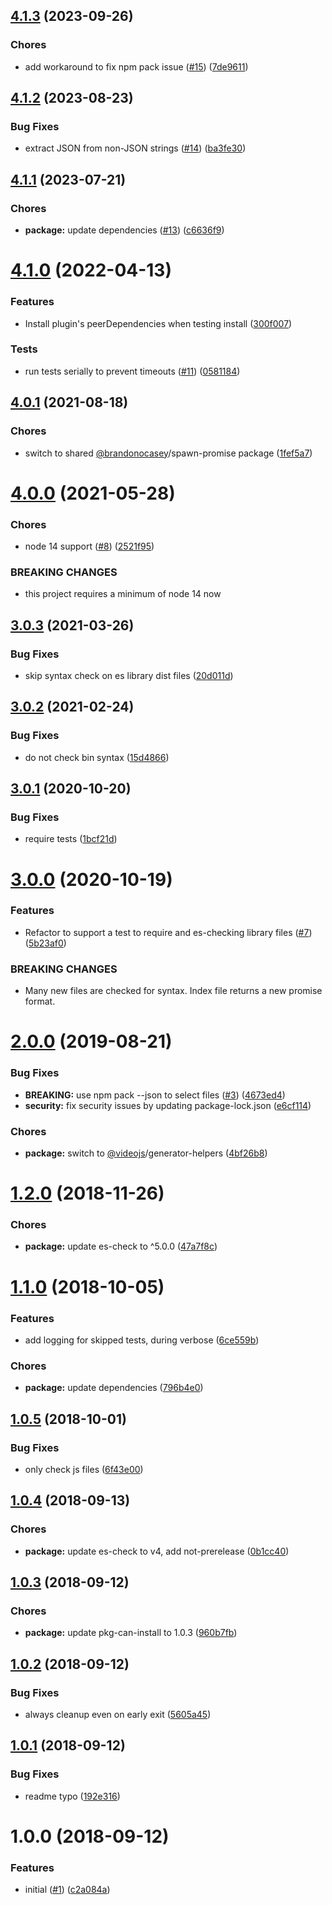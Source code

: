 <a name="4.1.3"></a>
## [4.1.3](https://github.com/videojs/videojs-generator-verify/compare/v4.1.2...v4.1.3) (2023-09-26)

### Chores

* add workaround to fix npm pack issue ([#15](https://github.com/videojs/videojs-generator-verify/issues/15)) ([7de9611](https://github.com/videojs/videojs-generator-verify/commit/7de9611))

<a name="4.1.2"></a>
## [4.1.2](https://github.com/videojs/videojs-generator-verify/compare/v4.1.1...v4.1.2) (2023-08-23)

### Bug Fixes

* extract JSON from non-JSON strings ([#14](https://github.com/videojs/videojs-generator-verify/issues/14)) ([ba3fe30](https://github.com/videojs/videojs-generator-verify/commit/ba3fe30))

<a name="4.1.1"></a>
## [4.1.1](https://github.com/videojs/videojs-generator-verify/compare/v4.1.0...v4.1.1) (2023-07-21)

### Chores

* **package:** update dependencies ([#13](https://github.com/videojs/videojs-generator-verify/issues/13)) ([c6636f9](https://github.com/videojs/videojs-generator-verify/commit/c6636f9))

<a name="4.1.0"></a>
# [4.1.0](https://github.com/videojs/videojs-generator-verify/compare/v4.0.1...v4.1.0) (2022-04-13)

### Features

* Install plugin's peerDependencies when testing install ([300f007](https://github.com/videojs/videojs-generator-verify/commit/300f007))

### Tests

* run tests serially to prevent timeouts ([#11](https://github.com/videojs/videojs-generator-verify/issues/11)) ([0581184](https://github.com/videojs/videojs-generator-verify/commit/0581184))

<a name="4.0.1"></a>
## [4.0.1](https://github.com/videojs/videojs-generator-verify/compare/v4.0.0...v4.0.1) (2021-08-18)

### Chores

* switch to shared [@brandonocasey](https://github.com/brandonocasey)/spawn-promise package ([1fef5a7](https://github.com/videojs/videojs-generator-verify/commit/1fef5a7))

<a name="4.0.0"></a>
# [4.0.0](https://github.com/videojs/videojs-generator-verify/compare/v3.0.3...v4.0.0) (2021-05-28)

### Chores

* node 14 support ([#8](https://github.com/videojs/videojs-generator-verify/issues/8)) ([2521f95](https://github.com/videojs/videojs-generator-verify/commit/2521f95))


### BREAKING CHANGES

* this project requires a minimum of node 14 now

<a name="3.0.3"></a>
## [3.0.3](https://github.com/videojs/videojs-generator-verify/compare/v3.0.2...v3.0.3) (2021-03-26)

### Bug Fixes

* skip syntax check on es library dist files ([20d011d](https://github.com/videojs/videojs-generator-verify/commit/20d011d))

<a name="3.0.2"></a>
## [3.0.2](https://github.com/videojs/videojs-generator-verify/compare/v3.0.1...v3.0.2) (2021-02-24)

### Bug Fixes

* do not check bin syntax ([15d4866](https://github.com/videojs/videojs-generator-verify/commit/15d4866))

<a name="3.0.1"></a>
## [3.0.1](https://github.com/videojs/videojs-generator-verify/compare/v3.0.0...v3.0.1) (2020-10-20)

### Bug Fixes

* require tests ([1bcf21d](https://github.com/videojs/videojs-generator-verify/commit/1bcf21d))

<a name="3.0.0"></a>
# [3.0.0](https://github.com/videojs/videojs-generator-verify/compare/v2.0.0...v3.0.0) (2020-10-19)

### Features

* Refactor to support a test to require and es-checking library files  ([#7](https://github.com/videojs/videojs-generator-verify/issues/7)) ([5b23af0](https://github.com/videojs/videojs-generator-verify/commit/5b23af0))


### BREAKING CHANGES

* Many new files are checked for syntax. Index file returns a new promise format.

<a name="2.0.0"></a>
# [2.0.0](https://github.com/videojs/videojs-generator-verify/compare/v1.2.0...v2.0.0) (2019-08-21)

### Bug Fixes

* **BREAKING:** use npm pack --json to select files ([#3](https://github.com/videojs/videojs-generator-verify/issues/3)) ([4673ed4](https://github.com/videojs/videojs-generator-verify/commit/4673ed4))
* **security:** fix security issues by updating package-lock.json ([e6cf114](https://github.com/videojs/videojs-generator-verify/commit/e6cf114))

### Chores

* **package:** switch to [@videojs](https://github.com/videojs)/generator-helpers ([4bf26b8](https://github.com/videojs/videojs-generator-verify/commit/4bf26b8))

<a name="1.2.0"></a>
# [1.2.0](https://github.com/videojs/videojs-generator-verify/compare/v1.1.0...v1.2.0) (2018-11-26)

### Chores

* **package:** update es-check to ^5.0.0 ([47a7f8c](https://github.com/videojs/videojs-generator-verify/commit/47a7f8c))

<a name="1.1.0"></a>
# [1.1.0](https://github.com/videojs/videojs-generator-verify/compare/v1.0.5...v1.1.0) (2018-10-05)

### Features

* add logging for skipped tests, during verbose ([6ce559b](https://github.com/videojs/videojs-generator-verify/commit/6ce559b))

### Chores

* **package:** update dependencies ([796b4e0](https://github.com/videojs/videojs-generator-verify/commit/796b4e0))

<a name="1.0.5"></a>
## [1.0.5](https://github.com/videojs/videojs-generator-verify/compare/v1.0.4...v1.0.5) (2018-10-01)

### Bug Fixes

* only check js files ([6f43e00](https://github.com/videojs/videojs-generator-verify/commit/6f43e00))

<a name="1.0.4"></a>
## [1.0.4](https://github.com/videojs/videojs-generator-verify/compare/v1.0.3...v1.0.4) (2018-09-13)

### Chores

* **package:** update es-check to v4, add not-prerelease ([0b1cc40](https://github.com/videojs/videojs-generator-verify/commit/0b1cc40))

<a name="1.0.3"></a>
## [1.0.3](https://github.com/videojs/videojs-generator-verify/compare/v1.0.2...v1.0.3) (2018-09-12)

### Chores

* **package:** update pkg-can-install to 1.0.3 ([960b7fb](https://github.com/videojs/videojs-generator-verify/commit/960b7fb))

<a name="1.0.2"></a>
## [1.0.2](https://github.com/videojs/videojs-generator-verify/compare/v1.0.1...v1.0.2) (2018-09-12)

### Bug Fixes

* always cleanup even on early exit ([5605a45](https://github.com/videojs/videojs-generator-verify/commit/5605a45))

<a name="1.0.1"></a>
## [1.0.1](https://github.com/videojs/videojs-generator-verify/compare/v1.0.0...v1.0.1) (2018-09-12)

### Bug Fixes

* readme typo ([192e316](https://github.com/videojs/videojs-generator-verify/commit/192e316))

<a name="1.0.0"></a>
# 1.0.0 (2018-09-12)

### Features

* initial ([#1](https://github.com/videojs/videojs-generator-verify/issues/1)) ([c2a084a](https://github.com/videojs/videojs-generator-verify/commit/c2a084a))

